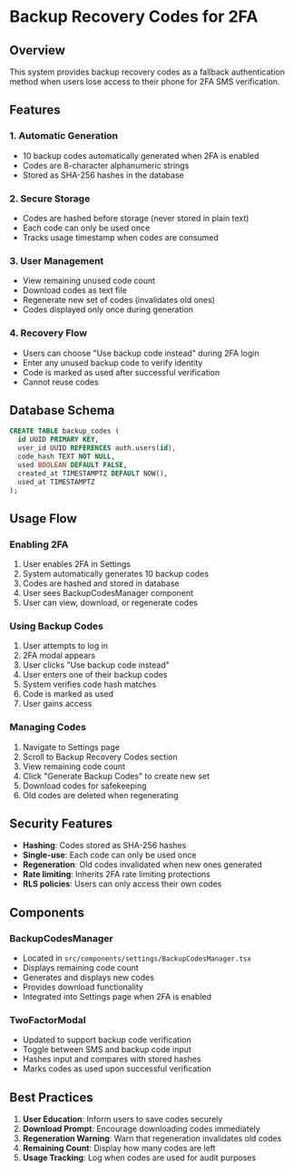 # Backup Recovery Codes for 2FA

## Overview
This system provides backup recovery codes as a fallback authentication method when users lose access to their phone for 2FA SMS verification.

## Features

### 1. Automatic Generation
- 10 backup codes automatically generated when 2FA is enabled
- Codes are 8-character alphanumeric strings
- Stored as SHA-256 hashes in the database

### 2. Secure Storage
- Codes are hashed before storage (never stored in plain text)
- Each code can only be used once
- Tracks usage timestamp when codes are consumed

### 3. User Management
- View remaining unused code count
- Download codes as text file
- Regenerate new set of codes (invalidates old ones)
- Codes displayed only once during generation

### 4. Recovery Flow
- Users can choose "Use backup code instead" during 2FA login
- Enter any unused backup code to verify identity
- Code is marked as used after successful verification
- Cannot reuse codes

## Database Schema

```sql
CREATE TABLE backup_codes (
  id UUID PRIMARY KEY,
  user_id UUID REFERENCES auth.users(id),
  code_hash TEXT NOT NULL,
  used BOOLEAN DEFAULT FALSE,
  created_at TIMESTAMPTZ DEFAULT NOW(),
  used_at TIMESTAMPTZ
);
```

## Usage Flow

### Enabling 2FA
1. User enables 2FA in Settings
2. System automatically generates 10 backup codes
3. Codes are hashed and stored in database
4. User sees BackupCodesManager component
5. User can view, download, or regenerate codes

### Using Backup Codes
1. User attempts to log in
2. 2FA modal appears
3. User clicks "Use backup code instead"
4. User enters one of their backup codes
5. System verifies code hash matches
6. Code is marked as used
7. User gains access

### Managing Codes
1. Navigate to Settings page
2. Scroll to Backup Recovery Codes section
3. View remaining code count
4. Click "Generate Backup Codes" to create new set
5. Download codes for safekeeping
6. Old codes are deleted when regenerating

## Security Features

- **Hashing**: Codes stored as SHA-256 hashes
- **Single-use**: Each code can only be used once
- **Regeneration**: Old codes invalidated when new ones generated
- **Rate limiting**: Inherits 2FA rate limiting protections
- **RLS policies**: Users can only access their own codes

## Components

### BackupCodesManager
- Located in `src/components/settings/BackupCodesManager.tsx`
- Displays remaining code count
- Generates and displays new codes
- Provides download functionality
- Integrated into Settings page when 2FA is enabled

### TwoFactorModal
- Updated to support backup code verification
- Toggle between SMS and backup code input
- Hashes input and compares with stored hashes
- Marks codes as used upon successful verification

## Best Practices

1. **User Education**: Inform users to save codes securely
2. **Download Prompt**: Encourage downloading codes immediately
3. **Regeneration Warning**: Warn that regeneration invalidates old codes
4. **Remaining Count**: Display how many codes are left
5. **Usage Tracking**: Log when codes are used for audit purposes
